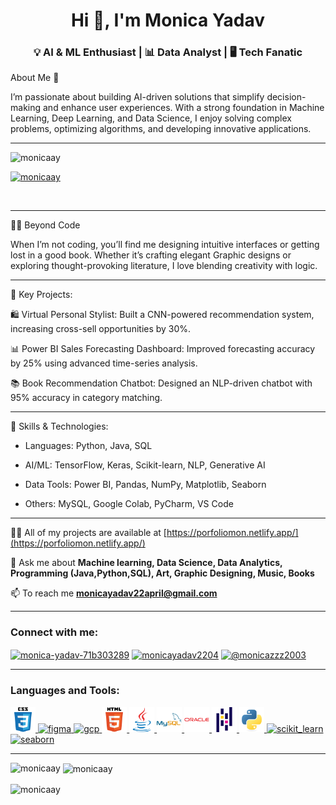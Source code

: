 <h1 align="center">Hi 👋, I'm Monica Yadav</h1>

<h3 align="center">💡 AI & ML Enthusiast | 📊 Data Analyst | 🖥️ Tech Fanatic </h3>

About Me 🌿

I’m passionate about building AI-driven solutions that simplify decision-making and enhance user experiences. With a strong foundation in Machine Learning, Deep Learning, and Data Science, I enjoy solving complex problems, optimizing algorithms, and developing innovative applications.

---------------------------

<p align="left"> <img src="https://komarev.com/ghpvc/?username=monicaay&label=Profile%20views&color=0e75b6&style=flat" alt="monicaay" /> </p>

<p align="left"> <a href="https://github.com/ryo-ma/github-profile-trophy"><img src="https://github-profile-trophy.vercel.app/?username=monicaay" alt="monicaay" /></a> </p>

<p align="left"> <a href="https://twitter.com/" target="blank"><img src="https://img.shields.io/twitter/follow/?logo=twitter&style=for-the-badge" alt="" /></a> </p>

---------------------

🎨✨ Beyond Code

When I’m not coding, you’ll find me designing intuitive interfaces or getting lost in a good book. Whether it’s crafting elegant Graphic designs or exploring thought-provoking literature, I love blending creativity with logic.

---------------------

🔹 Key Projects:

🛍️ Virtual Personal Stylist: Built a CNN-powered recommendation system, increasing cross-sell opportunities by 30%.

📊 Power BI Sales Forecasting Dashboard: Improved forecasting accuracy by 25% using advanced time-series analysis.

📚 Book Recommendation Chatbot: Designed an NLP-driven chatbot with 95% accuracy in category matching.

-----------------------

🔹 Skills & Technologies:

- Languages: Python, Java, SQL

- AI/ML: TensorFlow, Keras, Scikit-learn, NLP, Generative AI

- Data Tools: Power BI, Pandas, NumPy, Matplotlib, Seaborn

- Others: MySQL, Google Colab, PyCharm, VS Code
  
------------------

👨‍💻 All of my projects are available at [https://porfoliomon.netlify.app/](https://porfoliomon.netlify.app/)

💬 Ask me about **Machine learning, Data Science, Data Analytics, Programming (Java,Python,SQL), Art, Graphic Designing, Music, Books**

📫 To reach me **monicayadav22april@gmail.com**

----------------------

<h3 align="left">Connect with me:</h3>
<p align="left">
<a href="https://linkedin.com/in/monica-yadav-71b303289" target="blank"><img align="center" src="https://raw.githubusercontent.com/rahuldkjain/github-profile-readme-generator/master/src/images/icons/Social/linked-in-alt.svg" alt="monica-yadav-71b303289" height="30" width="40" /></a>
<a href="https://kaggle.com/monicayadav2204" target="blank"><img align="center" src="https://raw.githubusercontent.com/rahuldkjain/github-profile-readme-generator/master/src/images/icons/Social/kaggle.svg" alt="monicayadav2204" height="30" width="40" /></a>
<a href="https://medium.com/@monicazzz2003" target="blank"><img align="center" src="https://raw.githubusercontent.com/rahuldkjain/github-profile-readme-generator/master/src/images/icons/Social/medium.svg" alt="@monicazzz2003" height="30" width="40" /></a>
</p>

-----------------

<h3 align="left">Languages and Tools:</h3>
<p align="left"> <a href="https://www.w3schools.com/css/" target="_blank" rel="noreferrer"> <img src="https://raw.githubusercontent.com/devicons/devicon/master/icons/css3/css3-original-wordmark.svg" alt="css3" width="40" height="40"/> </a> <a href="https://www.figma.com/" target="_blank" rel="noreferrer"> <img src="https://www.vectorlogo.zone/logos/figma/figma-icon.svg" alt="figma" width="40" height="40"/> </a> <a href="https://cloud.google.com" target="_blank" rel="noreferrer"> <img src="https://www.vectorlogo.zone/logos/google_cloud/google_cloud-icon.svg" alt="gcp" width="40" height="40"/> </a> <a href="https://www.w3.org/html/" target="_blank" rel="noreferrer"> <img src="https://raw.githubusercontent.com/devicons/devicon/master/icons/html5/html5-original-wordmark.svg" alt="html5" width="40" height="40"/> </a> <a href="https://www.java.com" target="_blank" rel="noreferrer"> <img src="https://raw.githubusercontent.com/devicons/devicon/master/icons/java/java-original.svg" alt="java" width="40" height="40"/> </a> <a href="https://www.mysql.com/" target="_blank" rel="noreferrer"> <img src="https://raw.githubusercontent.com/devicons/devicon/master/icons/mysql/mysql-original-wordmark.svg" alt="mysql" width="40" height="40"/> </a> <a href="https://www.oracle.com/" target="_blank" rel="noreferrer"> <img src="https://raw.githubusercontent.com/devicons/devicon/master/icons/oracle/oracle-original.svg" alt="oracle" width="40" height="40"/> </a> <a href="https://pandas.pydata.org/" target="_blank" rel="noreferrer"> <img src="https://raw.githubusercontent.com/devicons/devicon/2ae2a900d2f041da66e950e4d48052658d850630/icons/pandas/pandas-original.svg" alt="pandas" width="40" height="40"/> </a> <a href="https://www.python.org" target="_blank" rel="noreferrer"> <img src="https://raw.githubusercontent.com/devicons/devicon/master/icons/python/python-original.svg" alt="python" width="40" height="40"/> </a> <a href="https://scikit-learn.org/" target="_blank" rel="noreferrer"> <img src="https://upload.wikimedia.org/wikipedia/commons/0/05/Scikit_learn_logo_small.svg" alt="scikit_learn" width="40" height="40"/> </a> <a href="https://seaborn.pydata.org/" target="_blank" rel="noreferrer"> <img src="https://seaborn.pydata.org/_images/logo-mark-lightbg.svg" alt="seaborn" width="40" height="40"/> </a> </p>

----------------------------

<p><img align="left" src="https://github-readme-stats.vercel.app/api/top-langs?username=monicaay&show_icons=true&locale=en&layout=compact" alt="monicaay" /></p>

<p>&nbsp;<img align="center" src="https://github-readme-stats.vercel.app/api?username=monicaay&show_icons=true&locale=en" alt="monicaay" /></p>

<p><img align="center" src="https://github-readme-streak-stats.herokuapp.com/?user=monicaay&" alt="monicaay" /></p>
